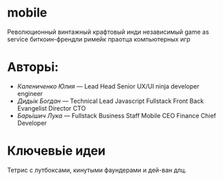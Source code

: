 # mobile
Революционный винтажный крафтовый инди независимый game as service биткоин-френдли римейк праотца компьютерных игр 

# Авторьі:
* _Калениченко Юлия_ — Lead Head Senior UX/UI ninja developer engineer
* _Дидьік Богдан_ — Technical Lead Javascript Fullstack Front Back Evangelist Director CTO
* _Барьішич Лука_ — Fullstack Business Staff Mobile CEO Finance Chief Developer

# Ключевьіе идеи
Тетрис с лутбоксами, кинутыми фаундерами и дей-ван длц.
